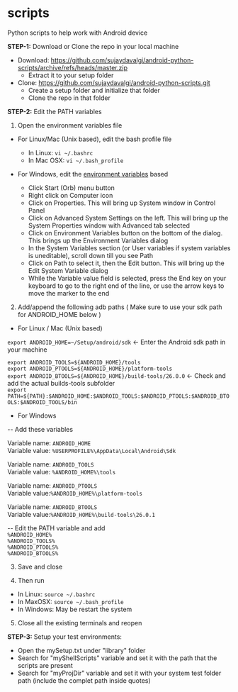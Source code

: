 # scripts

Python scripts to help work with Android device

**STEP-1:**
Download or Clone the repo in your local machine
- Download: https://github.com/sujaydavalgi/android-python-scripts/archive/refs/heads/master.zip
  - Extract it to your setup folder
- Clone: https://github.com/sujaydavalgi/android-python-scripts.git
  - Create a setup folder and initialize that folder
  - Clone the repo in that folder

**STEP-2:**
Edit the PATH variables

1. Open the environment variables file

- For Linux/Mac (Unix based), edit the bash profile file</br>
  - In Linux: `vi ~/.bashrc`</br>
  - In Mac OSX: `vi ~/.bash_profile`</br>
  
- For Windows, edit the [environment variables](http://www.360logica.com/blog/how-to-set-path-environmental-variable-for-sdk-in-windows/) based</br>
  - Click Start (Orb) menu button</br>
  - Right click on Computer icon</br>
  - Click on Properties. This will bring up System window in Control Panel</br>
  - Click on Advanced System Settings on the left. This will bring up the System Properties window with Advanced tab selected </br>
  - Click on Environment Variables button on the bottom of the dialog. This brings up the Environment Variables dialog</br>
  - In the System Variables section (or User variables if system variables is uneditable), scroll down till you see Path</br>
  - Click on Path to select it, then the Edit button. This will bring up the Edit System Variable dialog</br>
  - While the Variable value field is selected, press the End key on your keyboard to go to the right end of the line, or use the arrow keys to move the marker to the end</br>

2. Add/append the following adb paths ( Make sure to use your sdk path for ANDROID_HOME below )</br>
 - For Linux / Mac (Unix based)</br>

`export ANDROID_HOME=~/Setup/android/sdk` <- Enter the Android sdk path in your machine</br>
  
`export ANDROID_TOOLS=${ANDROID_HOME}/tools`</br>
`export ANDROID_PTOOLS=${ANDROID_HOME}/platform-tools`</br>
`export ANDROID_BTOOLS=${ANDROID_HOME}/build-tools/26.0.0` <- Check and add the actual builds-tools subfolder</br>
`export PATH=${PATH}:$ANDROID_HOME:$ANDROID_TOOLS:$ANDROID_PTOOLS:$ANDROID_BTOOLS:$ANDROID_TOOLS/bin`</br>

 - For Windows</br>

-- Add these variables</br>

Variable name: `ANDROID_HOME`</br>
Variable value: `%USERPROFILE%\AppData\Local\Android\Sdk`</br>

Variable name: `ANDROID_TOOLS`</br>
Variable value: `%ANDROID_HOME%\tools`</br>

Variable name: `ANDROID_PTOOLS`</br>
Variable value:`%ANDROID_HOME%\platform-tools`</br>

Variable name: `ANDROID_BTOOLS`</br>
Variable value:`%ANDROID_HOME%\build-tools\26.0.1`</br>

-- Edit the PATH variable and add</br>
`%ANDROID_HOME%`</br>
`%ANDROID_TOOLS%`</br>
`%ANDROID_PTOOLS%`</br>
`%ANDROID_BTOOLS%`</br>

3. Save and close</br>

4. Then run
 - In Linux: `source ~/.bashrc`</br>
 - In MaxOSX: `source ~/.bash_profile`</br>
 - In Windows: May be restart the system

5. Close all the existing terminals and reopen

**STEP-3:**
Setup your test environments:
 - Open the mySetup.txt under "library" folder
  - Search for "myShellScripts" variable and set it with the path that the scripts are present
  - Search for "myProjDir" variable and set it with your system test folder path (include the complet path inside quotes)
